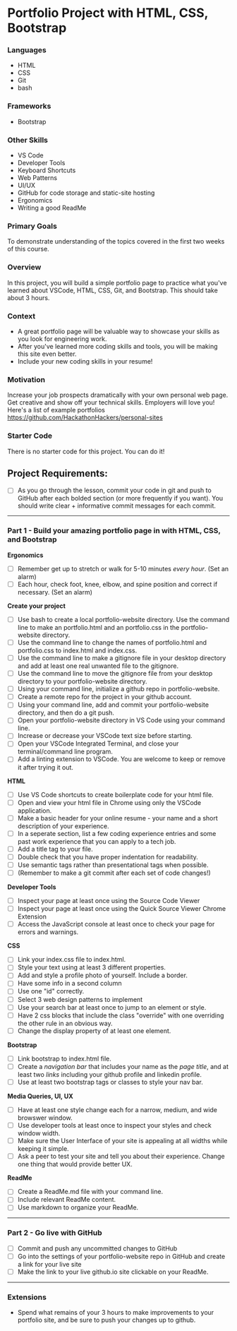 # Portfolio Project with HTML, CSS, Bootstrap

### Languages

- HTML
- CSS
- Git
- bash

### Frameworks

- Bootstrap

### Other Skills

- VS Code
- Developer Tools
- Keyboard Shortcuts
- Web Patterns
- UI/UX
- GitHub for code storage and static-site hosting
- Ergonomics
- Writing a good ReadMe

### Primary Goals

To demonstrate understanding of the topics covered in the first two weeks of this course.

### Overview

In this project, you will build a simple portfolio page to practice what you've learned about VSCode, HTML, CSS, Git, and Bootstrap. This should take about 3 hours.

### Context

- A great portfolio page will be valuable way to showcase your skills as you look for engineering work.
- After you've learned more coding skills and tools, you will be making this site even better.
- Include your new coding skills in your resume!

### Motivation

Increase your job prospects dramatically with your own personal web page. Get creative and show off your technical skills. Employers will love you!
Here's a list of example portfolios
https://github.com/HackathonHackers/personal-sites

### Starter Code

There is no starter code for this project. You can do it!

## Project Requirements:

- [ ] As you go through the lesson, commit your code in git and push to GitHub after each bolded section (or more frequently if you want). You should write clear + informative commit messages for each commit.

---

### Part 1 - Build your amazing portfolio page in with HTML, CSS, and Bootstrap

**Ergonomics**

- [ ] Remember get up to stretch or walk for 5-10 minutes _every hour_. (Set an alarm)
- [ ] Each hour, check foot, knee, elbow, and spine position and correct if necessary. (Set an alarm)

**Create your project**

- [ ] Use bash to create a local portfolio-website directory. Use the command line to make an portfolio.html and an portfolio.css in the portfolio-website directory.
- [ ] Use the command line to change the names of portfolio.html and portfolio.css to index.html and index.css.
- [ ] Use the command line to make a gitignore file in your desktop directory and add at least one real unwanted file to the gitignore.
- [ ] Use the command line to move the gitignore file from your desktop directory to your portfolio-website directory.
- [ ] Using your command line, initialize a github repo in portfolio-website.
- [ ] Create a remote repo for the project in your github account.
- [ ] Using your command line, add and commit your portfolio-website directory, and then do a git push.
- [ ] Open your portfolio-website directory in VS Code using your command line.
- [ ] Increase or decrease your VSCode text size before starting.
- [ ] Open your VSCode Integrated Terminal, and close your terminal/command line program.
- [ ] Add a linting extension to VSCode. You are welcome to keep or remove it after trying it out.

**HTML**

- [ ] Use VS Code shortcuts to create boilerplate code for your html file.
- [ ] Open and view your html file in Chrome using only the VSCode application.
- [ ] Make a basic header for your online resume - your name and a short description of your experience.
- [ ] In a seperate section, list a few coding experience entries and some past work experience that you can apply to a tech job.
- [ ] Add a title tag to your file.
- [ ] Double check that you have proper indentation for readability.
- [ ] Use semantic tags rather than presentational tags when possible.
- [ ] (Remember to make a git commit after each set of code changes!)

**Developer Tools**

- [ ] Inspect your page at least once using the Source Code Viewer
- [ ] Inspect your page at least once using the Quick Source Viewer Chrome Extension
- [ ] Access the JavaScript console at least once to check your page for errors and warnings.

**CSS**

- [ ] Link your index.css file to index.html.
- [ ] Style your text using at least 3 different properties.
- [ ] Add and style a profile photo of yourself. Include a border.
- [ ] Have some info in a second column
- [ ] Use one "id" correctly.
- [ ] Select 3 web design patterns to implement
- [ ] Use your search bar at least once to jump to an element or style.
- [ ] Have 2 css blocks that include the class "override" with one overriding the other rule in an obvious way.
- [ ] Change the display property of at least one element.

**Bootstrap**

- [ ] Link bootstrap to index.html file.
- [ ] Create a _navigation bar_ that includes your name as the _page title_, and at least two _links_ including your github profile and linkedin profile.
- [ ] Use at least two bootstrap tags or classes to style your nav bar.

**Media Queries, UI, UX**

- [ ] Have at least one style change each for a narrow, medium, and wide browswer window.
- [ ] Use developer tools at least once to inspect your styles and check window width.
- [ ] Make sure the User Interface of your site is appealing at all widths while keeping it simple.
- [ ] Ask a peer to test your site and tell you about their experience. Change one thing that would provide better UX.

**ReadMe**

- [ ] Create a ReadMe.md file with your command line.
- [ ] Include relevant ReadMe content.
- [ ] Use markdown to organize your ReadMe.

---

### Part 2 - Go live with GitHub

- [ ] Commit and push any uncommitted changes to GitHub
- [ ] Go into the settings of your portfolio-website repo in GitHub and create a link for your live site
- [ ] Make the link to your live github.io site clickable on your ReadMe.

---

### Extensions

- Spend what remains of your 3 hours to make improvements to your portfolio site, and be sure to push your changes up to github.
